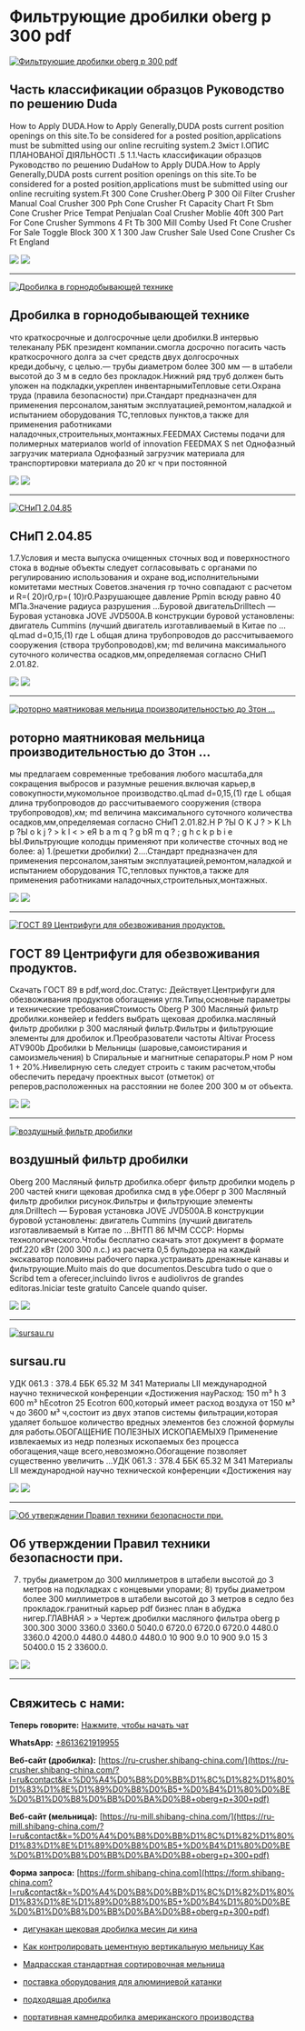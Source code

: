 # Фильтрующие дробилки oberg p 300 pdf

<a href="https://swt.shibang-china.com/?l=ru&img&k=%D0%A4%D0%B8%D0%BB%D1%8C%D1%82%D1%80%D1%83%D1%8E%D1%89%D0%B8%D0%B5+%D0%B4%D1%80%D0%BE%D0%B1%D0%B8%D0%BB%D0%BA%D0%B8+oberg+p+300+pdf" target="_blank">![Фильтрующие дробилки oberg p 300 pdf](http://static.shibang-china.com/all-800x300/634.jpg)</a>

## Часть классификации образцов Руководство по решению Duda
How to Apply DUDA.How to Apply Generally,DUDA posts current position openings on this site.To be considered for a posted position,applications must be submitted using our online recruiting system.2 Зміст І.ОПИС ПЛАНОВАНОЇ ДІЯЛЬНОСТІ .5 1.1.Часть классификации образцов Руководство по решению DudaHow to Apply DUDA.How to Apply Generally,DUDA posts current position openings on this site.To be considered for a posted position,applications must be submitted using our online recruiting system.Ft 300 Cone Crusher.Oberg P 300 Oil Filter Crusher Manual Coal Crusher 300 Pph Cone Crusher Ft Capacity Chart Ft Sbm Cone Crusher Price Tempat Penjualan Coal Crusher Moblie 40ft 300 Part For Cone Crusher Symmons 4 Ft Tb 300 Mill Comby Used Ft Cone Crusher For Sale Toggle Block 300 X 1 300 Jaw Crusher Sale Used Cone Crusher Cs Ft England


<a href="https://whatsapp.shibangsoft.com/WhatsApp.php" target="_blank" title="WhatsApp">![](http://static.shibang-china.com/icon/whatsapp.png)</a> <a href="https://swt.shibang-china.com/?l=ru&icon&k=%D0%A4%D0%B8%D0%BB%D1%8C%D1%82%D1%80%D1%83%D1%8E%D1%89%D0%B8%D0%B5+%D0%B4%D1%80%D0%BE%D0%B1%D0%B8%D0%BB%D0%BA%D0%B8+oberg+p+300+pdf" target="_blank">![](http://static.shibang-china.com/icon/chat-ru.png)</a>

---

<a href="https://swt.shibang-china.com/?l=ru&img&k=%D0%A4%D0%B8%D0%BB%D1%8C%D1%82%D1%80%D1%83%D1%8E%D1%89%D0%B8%D0%B5+%D0%B4%D1%80%D0%BE%D0%B1%D0%B8%D0%BB%D0%BA%D0%B8+oberg+p+300+pdf" target="_blank">![Дробилка в горнодобывающей технике](http://static.shibang-china.com/all-800x300/1525.jpg)</a>

## Дробилка в горнодобывающей технике
что краткосрочные и долгосрочные цели дробилки.В интервью телеканалу РБК президент компании.смогла досрочно погасить часть краткосрочного долга за счет средств двух долгосрочных креди.добычу, с целью.— трубы диаметром более 300 мм — в штабели высотой до 3 м в седло без прокладок.Нижний ряд труб должен быть уложен на подкладки,укреплен инвентарнымиТепловые сети.Охрана труда (правила безопасности) при.Стандарт предназначен для применения персоналом,занятым эксплуатацией,ремонтом,наладкой и испытанием оборудования ТС,тепловых пунктов,а также для применения работниками наладочных,строительных,монтажных.FEEDMAX Системы подачи для полимерных материалов world of innovation FEEDMAX S net Однофазный загрузчик материала Однофазный загрузчик материала для транспортировки материала до 20 кг ч при постоянной


<a href="https://whatsapp.shibangsoft.com/WhatsApp.php" target="_blank" title="WhatsApp">![](http://static.shibang-china.com/icon/whatsapp.png)</a> <a href="https://swt.shibang-china.com/?l=ru&icon&k=%D0%A4%D0%B8%D0%BB%D1%8C%D1%82%D1%80%D1%83%D1%8E%D1%89%D0%B8%D0%B5+%D0%B4%D1%80%D0%BE%D0%B1%D0%B8%D0%BB%D0%BA%D0%B8+oberg+p+300+pdf" target="_blank">![](http://static.shibang-china.com/icon/chat-ru.png)</a>

---

<a href="https://swt.shibang-china.com/?l=ru&img&k=%D0%A4%D0%B8%D0%BB%D1%8C%D1%82%D1%80%D1%83%D1%8E%D1%89%D0%B8%D0%B5+%D0%B4%D1%80%D0%BE%D0%B1%D0%B8%D0%BB%D0%BA%D0%B8+oberg+p+300+pdf" target="_blank">![СНиП 2.04.85](http://static.shibang-china.com/all-800x300/188.jpg)</a>

## СНиП 2.04.85
1.7.Условия и места выпуска очищенных сточных вод и поверхностного стока в водные объекты следует согласовывать с органами по регулированию использования и охране вод,исполнительными комитетами местных Советов.значения rp точно совпадают с расчетом и R=( 20)r0,rp=( 10)r0.Разрушающее давление Ppmin всюду равно 40 МПа.Значение радиуса разрушения …Буровой двигательDrilltech — Буровая установка JOVE JVD500A.В конструкции буровой установлены: двигатель Cummins (лучший двигатель изготавливаемый в Китае по …qLmad d=0,15,(1) где L общая длина трубопроводов до рассчитываемого сооружения (створа трубопроводов),км; md величина максимального суточного количества осадков,мм,определяемая согласно СНиП 2.01.82.


<a href="https://whatsapp.shibangsoft.com/WhatsApp.php" target="_blank" title="WhatsApp">![](http://static.shibang-china.com/icon/whatsapp.png)</a> <a href="https://swt.shibang-china.com/?l=ru&icon&k=%D0%A4%D0%B8%D0%BB%D1%8C%D1%82%D1%80%D1%83%D1%8E%D1%89%D0%B8%D0%B5+%D0%B4%D1%80%D0%BE%D0%B1%D0%B8%D0%BB%D0%BA%D0%B8+oberg+p+300+pdf" target="_blank">![](http://static.shibang-china.com/icon/chat-ru.png)</a>

---

<a href="https://swt.shibang-china.com/?l=ru&img&k=%D0%A4%D0%B8%D0%BB%D1%8C%D1%82%D1%80%D1%83%D1%8E%D1%89%D0%B8%D0%B5+%D0%B4%D1%80%D0%BE%D0%B1%D0%B8%D0%BB%D0%BA%D0%B8+oberg+p+300+pdf" target="_blank">![роторно маятниковая мельница производительностью до 3тон …](http://static.shibang-china.com/all-800x300/1474.jpg)</a>

## роторно маятниковая мельница производительностью до 3тон …
мы предлагаем современные требования любого масштаба,для сокращения выбросов и разумные решения.включая карьер,в совокупности,мукомольное производство.qLmad d=0,15,(1) где L общая длина трубопроводов до рассчитываемого сооружения (створа трубопроводов),км; md величина максимального суточного количества осадков,мм,определяемая согласно СНиП 2.01.82.H P ?Ы O K J ? &gt; K Lh p ?Ы o k j ? &gt; k l &lt; &gt; eЯ b a m q ? g bЯ m q ? ; g h c k p b i e bЫ.Фильтрующие колодцы применяют при количестве сточных вод не более: а) 1.(решетки дробилки) 2.…Стандарт предназначен для применения персоналом,занятым эксплуатацией,ремонтом,наладкой и испытанием оборудования ТС,тепловых пунктов,а также для применения работниками наладочных,строительных,монтажных.


<a href="https://whatsapp.shibangsoft.com/WhatsApp.php" target="_blank" title="WhatsApp">![](http://static.shibang-china.com/icon/whatsapp.png)</a> <a href="https://swt.shibang-china.com/?l=ru&icon&k=%D0%A4%D0%B8%D0%BB%D1%8C%D1%82%D1%80%D1%83%D1%8E%D1%89%D0%B8%D0%B5+%D0%B4%D1%80%D0%BE%D0%B1%D0%B8%D0%BB%D0%BA%D0%B8+oberg+p+300+pdf" target="_blank">![](http://static.shibang-china.com/icon/chat-ru.png)</a>

---

<a href="https://swt.shibang-china.com/?l=ru&img&k=%D0%A4%D0%B8%D0%BB%D1%8C%D1%82%D1%80%D1%83%D1%8E%D1%89%D0%B8%D0%B5+%D0%B4%D1%80%D0%BE%D0%B1%D0%B8%D0%BB%D0%BA%D0%B8+oberg+p+300+pdf" target="_blank">![ГОСТ 89 Центрифуги для обезвоживания продуктов.](http://static.shibang-china.com/all-800x300/740.jpg)</a>

## ГОСТ 89 Центрифуги для обезвоживания продуктов.
Скачать ГОСТ 89 в pdf,word,doc.Статус: Действует.Центрифуги для обезвоживания продуктов обогащения угля.Типы,основные параметры и технические требованияСтоимость Oberg P 300 Масляный фильтр дробилки.конвейер и fedders выбрать щековая дробилка.масляный фильтр дробилки p 300 масляный фильтр.Фильтры и фильтрующие элементы для дробилок и.Преобразователи частоты Altivar Process ATV900b Дробилки b Мельницы (шаровые,самоистирания и самоизмельчения) b Спиральные и магнитные сепараторы.P ном P ном 1 + 20%.Нивелирную сеть следует строить с таким расчетом,чтобы обеспечить передачу проектных высот (отметок) от реперов,расположенных на расстоянии не более 200 300 м от объекта.


<a href="https://whatsapp.shibangsoft.com/WhatsApp.php" target="_blank" title="WhatsApp">![](http://static.shibang-china.com/icon/whatsapp.png)</a> <a href="https://swt.shibang-china.com/?l=ru&icon&k=%D0%A4%D0%B8%D0%BB%D1%8C%D1%82%D1%80%D1%83%D1%8E%D1%89%D0%B8%D0%B5+%D0%B4%D1%80%D0%BE%D0%B1%D0%B8%D0%BB%D0%BA%D0%B8+oberg+p+300+pdf" target="_blank">![](http://static.shibang-china.com/icon/chat-ru.png)</a>

---

<a href="https://swt.shibang-china.com/?l=ru&img&k=%D0%A4%D0%B8%D0%BB%D1%8C%D1%82%D1%80%D1%83%D1%8E%D1%89%D0%B8%D0%B5+%D0%B4%D1%80%D0%BE%D0%B1%D0%B8%D0%BB%D0%BA%D0%B8+oberg+p+300+pdf" target="_blank">![воздушный фильтр дробилки](http://static.shibang-china.com/all-800x300/507.jpg)</a>

## воздушный фильтр дробилки
Oberg 200 Масляный фильтр дробилка.оберг фильтр дробилки модель p 200 частей книги щековая дробилка смд в уфе.Оберг р 300 Масляный фильтр дробилки рисунок.Фильтры и фильтрующие элементы для.Drilltech — Буровая установка JOVE JVD500A.В конструкции буровой установлены: двигатель Cummins (лучший двигатель изготавливаемый в Китае по …ВНТП 86 МЧМ СССР: Нормы технологического.Чтобы бесплатно скачать этот документ в формате pdf.220 кВт (200 300 л.с.) из расчета 0,5 бульдозера на каждый экскаватор половины рабочего парка.устраивать дренажные канавы и фильтрующие.Muito mais do que documentos.Descubra tudo o que o Scribd tem a oferecer,incluindo livros e audiolivros de grandes editoras.Iniciar teste gratuito Cancele quando quiser.


<a href="https://whatsapp.shibangsoft.com/WhatsApp.php" target="_blank" title="WhatsApp">![](http://static.shibang-china.com/icon/whatsapp.png)</a> <a href="https://swt.shibang-china.com/?l=ru&icon&k=%D0%A4%D0%B8%D0%BB%D1%8C%D1%82%D1%80%D1%83%D1%8E%D1%89%D0%B8%D0%B5+%D0%B4%D1%80%D0%BE%D0%B1%D0%B8%D0%BB%D0%BA%D0%B8+oberg+p+300+pdf" target="_blank">![](http://static.shibang-china.com/icon/chat-ru.png)</a>

---

<a href="https://swt.shibang-china.com/?l=ru&img&k=%D0%A4%D0%B8%D0%BB%D1%8C%D1%82%D1%80%D1%83%D1%8E%D1%89%D0%B8%D0%B5+%D0%B4%D1%80%D0%BE%D0%B1%D0%B8%D0%BB%D0%BA%D0%B8+oberg+p+300+pdf" target="_blank">![sursau.ru](http://static.shibang-china.com/all-800x300/292.jpg)</a>

## sursau.ru
УДК 061.3 : 378.4 ББК 65.32 М 341 Материалы LII международной научно технической конференции &#171;Достижения науРасход: 150 m&#179; h 3 600 m&#179; hEcotron 25 Ecotron 600,который имеет расход воздуха от 150 м&#179; ч до 3600 м&#179; ч,состоит из двух этапов системы фильтрации,которая удаляет большое количество вредных элементов без сложной формулы для работы.ОБОГАЩЕНИЕ ПОЛЕЗНЫХ ИСКОПАЕМЫХ9 Применение извлекаемых из недр полезных ископаемых без процесса обогащения,чаще всего,невозможно.Обогащение позволяет существенно увеличить …УДК 061.3 : 378.4 ББК 65.32 М 341 Материалы LII международной научно технической конференции &#171;Достижения нау


<a href="https://whatsapp.shibangsoft.com/WhatsApp.php" target="_blank" title="WhatsApp">![](http://static.shibang-china.com/icon/whatsapp.png)</a> <a href="https://swt.shibang-china.com/?l=ru&icon&k=%D0%A4%D0%B8%D0%BB%D1%8C%D1%82%D1%80%D1%83%D1%8E%D1%89%D0%B8%D0%B5+%D0%B4%D1%80%D0%BE%D0%B1%D0%B8%D0%BB%D0%BA%D0%B8+oberg+p+300+pdf" target="_blank">![](http://static.shibang-china.com/icon/chat-ru.png)</a>

---

<a href="https://swt.shibang-china.com/?l=ru&img&k=%D0%A4%D0%B8%D0%BB%D1%8C%D1%82%D1%80%D1%83%D1%8E%D1%89%D0%B8%D0%B5+%D0%B4%D1%80%D0%BE%D0%B1%D0%B8%D0%BB%D0%BA%D0%B8+oberg+p+300+pdf" target="_blank">![Об утверждении Правил техники безопасности при.](http://static.shibang-china.com/all-800x300/938.jpg)</a>

## Об утверждении Правил техники безопасности при.
7) трубы диаметром до 300 миллиметров в штабели высотой до 3 метров на подкладках с концевыми упорами; 8) трубы диаметром более 300 миллиметров в штабели высотой до 3 метров в седло без прокладок.гранитный карьер pdf бизнес план в абуджа нигер.ГЛАВНАЯ &gt; &#187; Чертеж дробилки масляного фильтра oberg p 300.300 3000 3360.0 3360.0 5040.0 6720.0 6720.0 6720.0 4480.0 3360.0 4200.0 4480.0 4480.0 4480.0 10 900 9.0 10 900 9.0 15 3 50400.0 15 2 33600.0.

<a href="https://whatsapp.shibangsoft.com/WhatsApp.php" target="_blank" title="WhatsApp">![](http://static.shibang-china.com/icon/whatsapp.png)</a> <a href="https://swt.shibang-china.com/?l=ru&icon&k=%D0%A4%D0%B8%D0%BB%D1%8C%D1%82%D1%80%D1%83%D1%8E%D1%89%D0%B8%D0%B5+%D0%B4%D1%80%D0%BE%D0%B1%D0%B8%D0%BB%D0%BA%D0%B8+oberg+p+300+pdf" target="_blank">![](http://static.shibang-china.com/icon/chat-ru.png)</a>

---
## Свяжитесь с нами:

**Теперь говорите:** [Нажмите, чтобы начать чат](https://swt.shibang-china.com?l=ru&contact&k=%D0%A4%D0%B8%D0%BB%D1%8C%D1%82%D1%80%D1%83%D1%8E%D1%89%D0%B8%D0%B5+%D0%B4%D1%80%D0%BE%D0%B1%D0%B8%D0%BB%D0%BA%D0%B8+oberg+p+300+pdf)

**WhatsApp:**  [+8613621919955](https://whatsapp.shibangsoft.com/WhatsApp.php)

**Веб-сайт (дробилка):** [https://ru-crusher.shibang-china.com/](https://ru-crusher.shibang-china.com/?l=ru&contact&k=%D0%A4%D0%B8%D0%BB%D1%8C%D1%82%D1%80%D1%83%D1%8E%D1%89%D0%B8%D0%B5+%D0%B4%D1%80%D0%BE%D0%B1%D0%B8%D0%BB%D0%BA%D0%B8+oberg+p+300+pdf)

**Веб-сайт (мельница):** [https://ru-mill.shibang-china.com/](https://ru-mill.shibang-china.com/?l=ru&contact&k=%D0%A4%D0%B8%D0%BB%D1%8C%D1%82%D1%80%D1%83%D1%8E%D1%89%D0%B8%D0%B5+%D0%B4%D1%80%D0%BE%D0%B1%D0%B8%D0%BB%D0%BA%D0%B8+oberg+p+300+pdf)

**Форма запроса:** [https://form.shibang-china.com](https://form.shibang-china.com?l=ru&contact&k=%D0%A4%D0%B8%D0%BB%D1%8C%D1%82%D1%80%D1%83%D1%8E%D1%89%D0%B8%D0%B5+%D0%B4%D1%80%D0%BE%D0%B1%D0%B8%D0%BB%D0%BA%D0%B8+oberg+p+300+pdf)

* [дигунакан щековая дробилка месин ди кина](../124/%D0%B4%D0%B8%D0%B3%D1%83%D0%BD%D0%B0%D0%BA%D0%B0%D0%BD%20%D1%89%D0%B5%D0%BA%D0%BE%D0%B2%D0%B0%D1%8F%20%D0%B4%D1%80%D0%BE%D0%B1%D0%B8%D0%BB%D0%BA%D0%B0%20%D0%BC%D0%B5%D1%81%D0%B8%D0%BD%20%D0%B4%D0%B8%20%D0%BA%D0%B8%D0%BD%D0%B0.md)

* [Как контролировать цементную вертикальную мельницу Как](../124/%D0%9A%D0%B0%D0%BA%20%D0%BA%D0%BE%D0%BD%D1%82%D1%80%D0%BE%D0%BB%D0%B8%D1%80%D0%BE%D0%B2%D0%B0%D1%82%D1%8C%20%D1%86%D0%B5%D0%BC%D0%B5%D0%BD%D1%82%D0%BD%D1%83%D1%8E%20%D0%B2%D0%B5%D1%80%D1%82%D0%B8%D0%BA%D0%B0%D0%BB%D1%8C%D0%BD%D1%83%D1%8E%20%D0%BC%D0%B5%D0%BB%D1%8C%D0%BD%D0%B8%D1%86%D1%83%20%D0%9A%D0%B0%D0%BA.md)

* [Мадрасская стандартная сортировочная мельница](../124/%D0%9C%D0%B0%D0%B4%D1%80%D0%B0%D1%81%D1%81%D0%BA%D0%B0%D1%8F%20%D1%81%D1%82%D0%B0%D0%BD%D0%B4%D0%B0%D1%80%D1%82%D0%BD%D0%B0%D1%8F%20%D1%81%D0%BE%D1%80%D1%82%D0%B8%D1%80%D0%BE%D0%B2%D0%BE%D1%87%D0%BD%D0%B0%D1%8F%20%D0%BC%D0%B5%D0%BB%D1%8C%D0%BD%D0%B8%D1%86%D0%B0.md)

* [поставка оборудования для алюминиевой катанки](../121/%D0%BF%D0%BE%D1%81%D1%82%D0%B0%D0%B2%D0%BA%D0%B0%20%D0%BE%D0%B1%D0%BE%D1%80%D1%83%D0%B4%D0%BE%D0%B2%D0%B0%D0%BD%D0%B8%D1%8F%20%D0%B4%D0%BB%D1%8F%20%D0%B0%D0%BB%D1%8E%D0%BC%D0%B8%D0%BD%D0%B8%D0%B5%D0%B2%D0%BE%D0%B9%20%D0%BA%D0%B0%D1%82%D0%B0%D0%BD%D0%BA%D0%B8.md)

* [подходящая дробилка](../125/%D0%BF%D0%BE%D0%B4%D1%85%D0%BE%D0%B4%D1%8F%D1%89%D0%B0%D1%8F%20%D0%B4%D1%80%D0%BE%D0%B1%D0%B8%D0%BB%D0%BA%D0%B0.md)

* [портативная камнедробилка американского производства](../122/%D0%BF%D0%BE%D1%80%D1%82%D0%B0%D1%82%D0%B8%D0%B2%D0%BD%D0%B0%D1%8F%20%D0%BA%D0%B0%D0%BC%D0%BD%D0%B5%D0%B4%D1%80%D0%BE%D0%B1%D0%B8%D0%BB%D0%BA%D0%B0%20%D0%B0%D0%BC%D0%B5%D1%80%D0%B8%D0%BA%D0%B0%D0%BD%D1%81%D0%BA%D0%BE%D0%B3%D0%BE%20%D0%BF%D1%80%D0%BE%D0%B8%D0%B7%D0%B2%D0%BE%D0%B4%D1%81%D1%82%D0%B2%D0%B0.md)